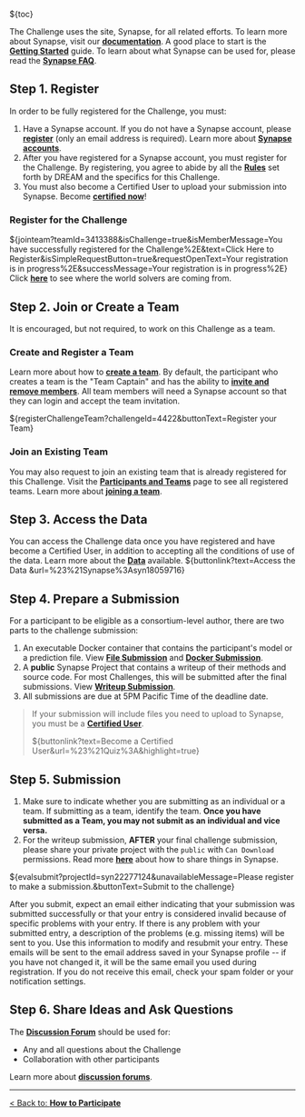 
${toc}

The Challenge uses the site, Synapse, for all related efforts. To learn more about Synapse, visit our [**documentation**](https://docs.synapse.org/).  A good place to start is the [**Getting Started**](https://docs.synapse.org/articles/getting_started.html) guide. To learn about what Synapse can be used for, please read the [**Synapse FAQ**](https://docs.synapse.org/articles/faq.html).


## **Step 1. Register**

In order to be fully registered for the Challenge, you must:

1. Have a Synapse account. If you do not have a Synapse account, please [**register**](https://www.synapse.org/register) (only an email address is required).  Learn more about [**Synapse accounts**](https://docs.synapse.org/articles/accounts_certified_users_and_profile_validation.html).
1. After you have registered for a Synapse account, you must register for the Challenge.  By registering, you agree to abide by all the [**Rules**](#!Synapse:syn22277124/wiki/604831) set forth by DREAM and the specifics for this Challenge.
1. You must also become a Certified User to upload your submission into Synapse.  Become [**certified now**](https://www.synapse.org/#!Quiz:Certification)!


### Register for the Challenge

${jointeam?teamId=3413388&isChallenge=true&isMemberMessage=You have successfully registered for the Challenge%2E&text=Click Here to Register&isSimpleRequestButton=true&requestOpenText=Your registration is in progress%2E&successMessage=Your registration is in progress%2E}
Click [**here**](https://www.synapse.org/#!Map:3413388) to see where the world solvers are coming from. 

## **Step 2. Join or Create a Team**

It is encouraged, but not required, to work on this Challenge as a team.

### Create and Register a Team
Learn more about how to [**create a team**](https://docs.synapse.org/articles/teams.html#creating-a-team). By default, the participant who creates a team is the "Team Captain" and has the ability to [**invite and remove members**](https://docs.synapse.org/articles/teams.html#invite-or-remove-users). All team members will need a Synapse account so that they can login and accept the team invitation.

${registerChallengeTeam?challengeId=4422&buttonText=Register your Team}

### Join an Existing Team
You may also request to join an existing team that is already registered for this Challenge. Visit the [**Participants and Teams**](#!Synapse:syn22277124/wiki/604836) page to see all registered teams.  Learn more about [**joining a team**](https://docs.synapse.org/articles/teams.html#join-a-team).

## **Step 3. Access the Data**

 You can access the Challenge data once you have registered and have become a Certified User, in addition to accepting all the conditions of use of the data.  Learn more about the [**Data**](#!Synapse:syn22277124/wiki/604826) available.
${buttonlink?text=Access the Data &url=%23%21Synapse%3Asyn18059716}


## **Step 4. Prepare a Submission**

For a participant to be eligible as a consortium-level author, there are two parts to the challenge submission: 
1.  An executable Docker container that contains the participant's model or a prediction file.   View [**File Submission**](#!Synapse:syn22277124/wiki/604835) and [**Docker Submission**](#!Synapse:syn22277124/wiki/604834).
1.  A **public** Synapse Project that contains a writeup of their methods and source code.  For most Challenges, this will be submitted after the final submissions. View [**Writeup Submission**](#!Synapse:syn22277124/wiki/604839).
1.  All submissions are due at 5PM Pacific Time of the deadline date.

> If your submission will include files you need to upload to Synapse, you must be a [**Certified User**](https://docs.synapse.org/articles/accounts_certified_users_and_profile_validation.html#certified-users). 
>
> ${buttonlink?text=Become a Certified User&url=%23%21Quiz%3A&highlight=true}

## **Step 5. Submission**
1. Make sure to indicate whether you are submitting as an individual or a team. If submitting as a team, identify the team. **Once you have submitted as a Team, you may not submit as an individual and vice versa.**
1. For the writeup submission, **AFTER** your final challenge submission, please share your private project with the `public`  with `Can Download` permissions. Read more [**here**](https://docs.synapse.org/articles/access_controls.html#how-to-share-projects) about how to share things in Synapse.

${evalsubmit?projectId=syn22277124&unavailableMessage=Please register to make a submission.&buttonText=Submit to the challenge}

After you submit, expect an email either indicating that your submission was submitted successfully or that your entry is considered invalid because of specific problems with your entry. If there is any problem with your submitted entry, a description of the problems (e.g. missing items) will be sent to you. Use this information to modify and resubmit your entry. These emails will be sent to the email address saved in your Synapse profile -- if you have not changed it, it will be the same email you used during registration. If you do not receive this email, check your spam folder or your notification settings.


## **Step 6. Share Ideas and Ask Questions**
The [**Discussion Forum**](#!Synapse:syn22277124/discussion/default) should be used for:
* Any and all questions about the Challenge 
* Collaboration with other participants

Learn more about [**discussion forums**](https://docs.synapse.org/articles/discussion.html).

---

[< Back to: **How to Participate**](#!Synapse:syn22277124/wiki/604827)
